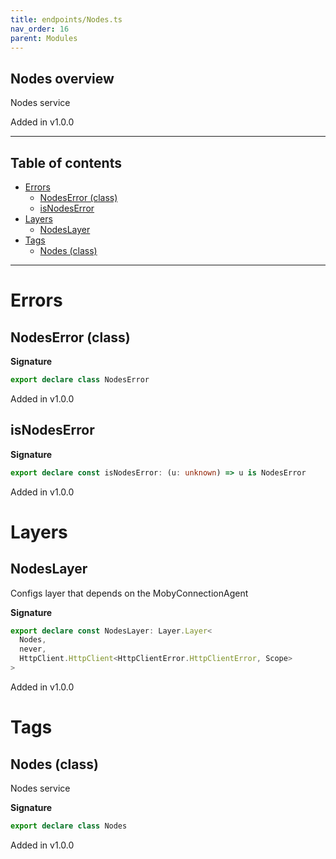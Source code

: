```yaml
---
title: endpoints/Nodes.ts
nav_order: 16
parent: Modules
---
```


## Nodes overview

Nodes service

Added in v1.0.0

---

<h2 class="text-delta">Table of contents</h2>

- [Errors](#errors)
  - [NodesError (class)](#nodeserror-class)
  - [isNodesError](#isnodeserror)
- [Layers](#layers)
  - [NodesLayer](#nodeslayer)
- [Tags](#tags)
  - [Nodes (class)](#nodes-class)

---

# Errors

## NodesError (class)

**Signature**

```ts
export declare class NodesError
```

Added in v1.0.0

## isNodesError

**Signature**

```ts
export declare const isNodesError: (u: unknown) => u is NodesError
```

Added in v1.0.0

# Layers

## NodesLayer

Configs layer that depends on the MobyConnectionAgent

**Signature**

```ts
export declare const NodesLayer: Layer.Layer<
  Nodes,
  never,
  HttpClient.HttpClient<HttpClientError.HttpClientError, Scope>
>
```

Added in v1.0.0

# Tags

## Nodes (class)

Nodes service

**Signature**

```ts
export declare class Nodes
```

Added in v1.0.0
